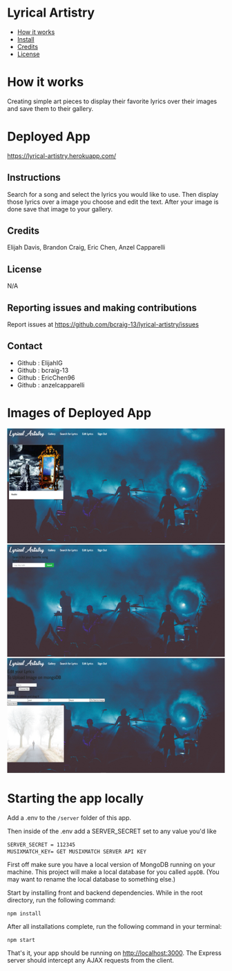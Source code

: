 # Lyrical Artistry

* [How it works](#work)
* [Install](#install)
* [Credits](#credits)
* [License](#license)
# How it works 
Creating simple art pieces to display their favorite lyrics over their images and save them to their gallery.
# Deployed App
https://lyrical-artistry.herokuapp.com/
## Instructions
Search for a song and select the lyrics you would like to use. Then display those lyrics over a image you choose and edit the text. After your image is done save that image to your gallery.  
## Credits
Elijah Davis, Brandon Craig, Eric Chen, Anzel Capparelli
## License 
N/A
## Reporting issues and making contributions 
Report issues at https://github.com/bcraig-13/lyrical-artistry/issues
## Contact
* Github : ElijahIG
* Github : bcraig-13
* Github : EricChen96
* Github : anzelcapparelli
# Images of Deployed App

![Gallery](./img/gallery.PNG)
![Lyric Search](./img/lyricSearch.PNG)
![Canvas](./img/canvas.PNG)

# Starting the app locally

Add a .env to the `/server` folder of this app.

Then inside of the .env add a SERVER_SECRET set to any value you'd like

```
SERVER_SECRET = 112345
MUSIXMATCH_KEY= GET MUSIXMATCH SERVER API KEY
```

First off make sure you have a local version of MongoDB running on your machine. This project will make a local database for you called `appDB`. (You may want to rename the local database to something else.)

Start by installing front and backend dependencies. While in the root directory, run the following command:

```
npm install
```

After all installations complete, run the following command in your terminal:

```
npm start
```

That's it, your app should be running on <http://localhost:3000>. The Express server should intercept any AJAX requests from the client.